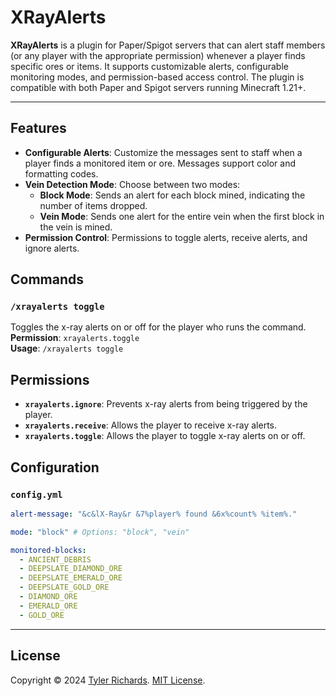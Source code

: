# XRayAlerts

**XRayAlerts** is a plugin for Paper/Spigot servers that can alert staff members (or any player with the appropriate permission) whenever a player finds specific ores or items. It supports customizable alerts, configurable monitoring modes, and permission-based access control. The plugin is compatible with both Paper and Spigot servers running Minecraft 1.21+.

---

## Features

- **Configurable Alerts**: Customize the messages sent to staff when a player finds a monitored item or ore. Messages support color and formatting codes.
- **Vein Detection Mode**: Choose between two modes:
    - **Block Mode**: Sends an alert for each block mined, indicating the number of items dropped.
    - **Vein Mode**: Sends one alert for the entire vein when the first block in the vein is mined.
- **Permission Control**: Permissions to toggle alerts, receive alerts, and ignore alerts.

## Commands

### `/xrayalerts toggle`
Toggles the x-ray alerts on or off for the player who runs the command.\
**Permission**: `xrayalerts.toggle`\
**Usage**: `/xrayalerts toggle`

## Permissions

- **`xrayalerts.ignore`**: Prevents x-ray alerts from being triggered by the player.
- **`xrayalerts.receive`**: Allows the player to receive x-ray alerts.
- **`xrayalerts.toggle`**: Allows the player to toggle x-ray alerts on or off.

## Configuration

### `config.yml`
```yaml
alert-message: "&c&lX-Ray&r &7%player% found &6x%count% %item%."

mode: "block" # Options: "block", "vein"

monitored-blocks:
  - ANCIENT_DEBRIS
  - DEEPSLATE_DIAMOND_ORE
  - DEEPSLATE_EMERALD_ORE
  - DEEPSLATE_GOLD_ORE
  - DIAMOND_ORE
  - EMERALD_ORE
  - GOLD_ORE
```

---
## License
Copyright © 2024 [Tyler Richards](https://github.com/tjrgg). [MIT License](LICENSE).
